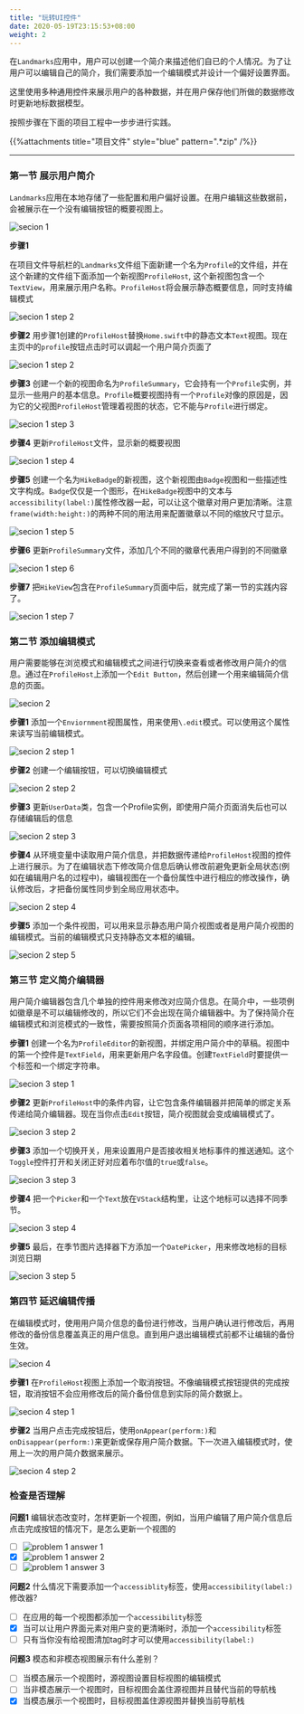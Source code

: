 ```yaml
---
title: "玩转UI控件"
date: 2020-05-19T23:15:53+08:00
weight: 2
---
```


在`Landmarks`应用中，用户可以创建一个简介来描述他们自已的个人情况。为了让用户可以编辑自己的简介，我们需要添加一个编辑模式并设计一个偏好设置界面。

这里使用多种通用控件来展示用户的各种数据，并在用户保存他们所做的数据修改时更新地标数据模型。

按照步骤在下面的项目工程中一步步进行实践。

{{%attachments title="项目文件" style="blue" pattern=".*zip" /%}}

---

### 第一节 展示用户简介

`Landmarks`应用在本地存储了一些配置和用户偏好设置。在用户编辑这些数据前，会被展示在一个没有编辑按钮的概要视图上。

![secion 1](/swiftui/app_design_and_layout/images/working-with-ui-controls-section1.png?width=30pc)

**步骤1** 

在项目文件导航栏的`Landmarks`文件组下面新建一个名为`Profile`的文件组，并在这个新建的文件组下面添加一个新视图`ProfileHost`, 这个新视图包含一个`TextView`，用来展示用户名称。`ProfileHost`将会展示静态概要信息，同时支持编辑模式

![secion 1 step 2](/swiftui/app_design_and_layout/images/working-with-ui-controls-section1-step1.png?width=50pc)

**步骤2** 用步骤1创建的`ProfileHost`替换`Home.swift`中的静态文本`Text`视图。现在主页中的`profile`按钮点击时可以调起一个用户简介页面了

![secion 1 step 2](/swiftui/app_design_and_layout/images/working-with-ui-controls-section1-step2.png?width=50pc)

**步骤3** 创建一个新的视图命名为`ProfileSummary`，它会持有一个`Profile`实例，并显示一些用户的基本信息。`Profile`概要视图持有一个`Profile`对像的原因是，因为它的父视图`ProfileHost`管理着视图的状态，它不能与`Profile`进行绑定。

![secion 1 step 3](/swiftui/app_design_and_layout/images/working-with-ui-controls-section1-step3.png?width=50pc)

**步骤4** 更新`ProfileHost`文件，显示新的概要视图

![secion 1 step 4](/swiftui/app_design_and_layout/images/working-with-ui-controls-section1-step4.png?width=50pc)

**步骤5** 创建一个名为`HikeBadge`的新视图，这个新视图由`Badge`视图和一些描述性文字构成。`Badge`仅仅是一个图形，在`HikeBadge`视图中的文本与`accessibility(label:)`属性修改器一起，可以让这个徽章对用户更加清晰。注意`frame(width:height:)`的两种不同的用法用来配置徽章以不同的缩放尺寸显示。

![secion 1 step 5](/swiftui/app_design_and_layout/images/working-with-ui-controls-section1-step5.png?width=50pc)

**步骤6** 更新`ProfileSummary`文件，添加几个不同的徽章代表用户得到的不同徽章

![secion 1 step 6](/swiftui/app_design_and_layout/images/working-with-ui-controls-section1-step6.png?width=50pc)

**步骤7** 把`HikeView`包含在`ProfileSummary`页面中后，就完成了第一节的实践内容了。

![secion 1 step 7](/swiftui/app_design_and_layout/images/working-with-ui-controls-section1-step7.png?width=50pc)

### 第二节 添加编辑模式

用户需要能够在浏览模式和编辑模式之间进行切换来查看或者修改用户简介的信息。通过在`ProfileHost`上添加一个`Edit Button`，然后创建一个用来编辑简介信息的页面。

![secion 2](/swiftui/app_design_and_layout/images/working-with-ui-controls-section2.png?width=20pc)

**步骤1** 添加一个`Enviornment`视图属性，用来使用`\.edit`模式。可以使用这个属性来读写当前编辑模式。

![secion 2 step 1](/swiftui/app_design_and_layout/images/working-with-ui-controls-section2-step1.png?width=30pc)

**步骤2** 创建一个编辑按钮，可以切换编辑模式

![secion 2 step 2](/swiftui/app_design_and_layout/images/working-with-ui-controls-section2-step2.png?width=50pc)

**步骤3** 更新`UserData`类，包含一个Profile实例，即使用户简介页面消失后也可以存储编辑后的信息

![secion 2 step 3](/swiftui/app_design_and_layout/images/working-with-ui-controls-section2-step3.png?width=30pc)

**步骤4** 从环境变量中读取用户简介信息，并把数据传递给`ProfileHost`视图的控件上进行展示。为了在编辑状态下修改简介信息后确认修改前避免更新全局状态(例如在编辑用户名的过程中)，编辑视图在一个备份属性中进行相应的修改操作，确认修改后，才把备份属性同步到全局应用状态中。

![secion 2 step 4](/swiftui/app_design_and_layout/images/working-with-ui-controls-section2-step4.png?width=30pc)

**步骤5** 添加一个条件视图，可以用来显示静态用户简介视图或者是用户简介视图的编辑模式。当前的编辑模式只支持静态文本框的编辑。

![secion 2 step 5](/swiftui/app_design_and_layout/images/working-with-ui-controls-section2-step5.png?width=50pc)

### 第三节 定义简介编辑器

用户简介编辑器包含几个单独的控件用来修改对应简介信息。在简介中，一些项例如徽章是不可以编辑修改的，所以它们不会出现在简介编辑器中。为了保持简介在编辑模式和浏览模式的一致性，需要按照简介页面各项相同的顺序进行添加。

**步骤1** 创建一个名为`ProfileEditor`的新视图，并绑定用户简介中的草稿。视图中的第一个控件是`TextField`，用来更新用户名字段值。创建`TextField`时要提供一个标签和一个绑定字符串。

![secion 3 step 1](/swiftui/app_design_and_layout/images/working-with-ui-controls-section3-step1.png?width=50pc)

**步骤2** 更新`ProfileHost`中的条件内容，让它包含条件编辑器并把简单的绑定关系传递给简介编辑器。现在当你点击`Edit`按钮，简介视图就会变成编辑模式了。

![secion 3 step 2](/swiftui/app_design_and_layout/images/working-with-ui-controls-section3-step2.png?width=50pc)

**步骤3** 添加一个切换开关，用来设置用户是否接收相关地标事件的推送通知。这个`Toggle`控件打开和关闭正好对应着布尔值的`true`或`false`。

![secion 3 step 3](/swiftui/app_design_and_layout/images/working-with-ui-controls-section3-step3.png?width=50pc)

**步骤4** 把一个`Picker`和一个`Text`放在`VStack`结构里，让这个地标可以选择不同季节。

![secion 3 step 4](/swiftui/app_design_and_layout/images/working-with-ui-controls-section3-step4.png?width=50pc)

**步骤5** 最后，在季节图片选择器下方添加一个`DatePicker`，用来修改地标的目标浏览日期

![secion 3 step 5](/swiftui/app_design_and_layout/images/working-with-ui-controls-section3-step5.png?width=50pc)

### 第四节 延迟编辑传播

在编辑模式时，使用用户简介信息的备份进行修改，当用户确认进行修改后，再用修改的备份信息覆盖真正的用户信息。直到用户退出编辑模式前都不让编辑的备份生效。

![secion 4](/swiftui/app_design_and_layout/images/working-with-ui-controls-section4.png?width=20pc)

**步骤1** 在`ProfileHost`视图上添加一个取消按钮。不像编辑模式按钮提供的完成按钮，取消按钮不会应用修改后的简介备份信息到实际的简介数据上。

![secion 4 step 1](/swiftui/app_design_and_layout/images/working-with-ui-controls-section4-step1.png?width=40pc)

**步骤2** 当用户点击完成按钮后，使用`onAppear(perform:)`和`onDisappear(perform:)`来更新或保存用户简介数据。下一次进入编辑模式时，使用上一次的用户简介数据来展示。

![secion 4 step 2](/swiftui/app_design_and_layout/images/working-with-ui-controls-section4-step2.png?width=40pc)

### 检查是否理解

**问题1** 编辑状态改变时，怎样更新一个视图，例如，当用户编辑了用户简介信息后点击完成按钮的情况下，是怎么更新一个视图的

- [ ] ![problem 1 answer 1](/swiftui/app_design_and_layout/images/working-with-ui-controls-problem1-answer1.png?width=30pc&classes=border)
- [X] ![problem 1 answer 2](/swiftui/app_design_and_layout/images/working-with-ui-controls-problem1-answer2.png?width=30pc&classes=border)
- [ ] ![problem 1 answer 3](/swiftui/app_design_and_layout/images/working-with-ui-controls-problem1-answer3.png?width=30pc&classes=border)

**问题2** 什么情况下需要添加一个`accessiblity`标签，使用`accessibility(label:)`修改器?

- [ ] 在应用的每一个视图都添加一个`accessibility`标签
- [X] 当可以让用户界面元素对用户变的更清晰时，添加一个`accessibility`标签
- [ ] 只有当你没有给视图清加tag时才可以使用`accessibility(label:)`

**问题3** 模态和非模态视图展示有什么差别？

- [ ] 当模态展示一个视图时，源视图设置目标视图的编辑模式
- [ ] 当非模态展示一个视图时，目标视图会盖住源视图并且替代当前的导航栈
- [X] 当模态展示一个视图时，目标视图盖住源视图并替换当前导航栈
